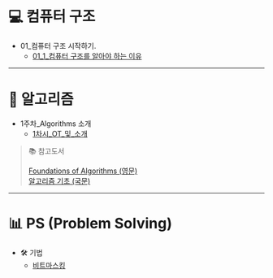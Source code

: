 # 💻 컴퓨터 구조

* 01_컴퓨터 구조 시작하기.
  * [01_1_컴퓨터 구조를 알아야 하는 이유](컴퓨터구조/01-1_컴퓨터구조를_알아야하는_이유.md)

---
# 🧠 알고리즘

* 1주차_Algorithms 소개
  * [1차시_OT_및_소개](알고리즘/01-01_OT_및_소개.md)

> 📚 참고도서
>
> [Foundations of Algorithms (영문)](https://product.kyobobook.co.kr/detail/S000003153606)  
> [알고리즘 기초 (국문)](https://product.kyobobook.co.kr/detail/S000001732184)
---
# 📊 PS (Problem Solving)

* 🛠 기법
  * [비트마스킹](PS/기법/비트마스킹.md)






